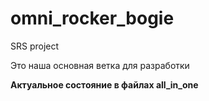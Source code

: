 # omni_rocker_bogie
SRS project

Это наша основная ветка для разработки

**Актуальное состояние в файлах all_in_one**
